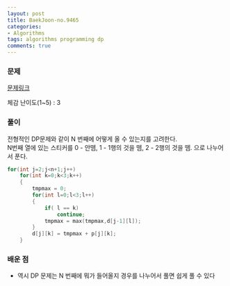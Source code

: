 ```yaml
---
layout: post
title: BaekJoon-no.9465
categories:
- Algorithms
tags: algorithms programming dp
comments: true
---
```


### 문제

[문제링크](https://www.acmicpc.net/problem/9465)

체감 난이도(1~5) : 3

### 풀이

전형적인 DP문제와 같이 N 번째에 어떻게 올 수 있는지를 고려한다.  
N번째 열에 있는 스티커를 0 - 안뗌, 1 - 1행의 것을 뗌, 2 - 2행의 것을 뗌. 으로 나누어서 푼다.  

```c
for(int j=2;j<n+1;j++)
	for(int k=0;k<3;k++)
	{
		tmpmax = 0;
		for(int l=0;l<3;l++)
		{
			if( l == k)
				continue;
			tmpmax = max(tmpmax,d[j-1][l]);
		}
		d[j][k] = tmpmax + p[j][k];
	}
```

### 배운 점

- 역시 DP 문제는 N 번째에 뭐가 들어올지 경우를 나누어서 풀면 쉽게 풀 수 있다
